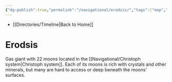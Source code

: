 ```yaml
---
{"dg-publish":true,"permalink":"/navigational/erodsis/","tags":["map","planet","savareen","outerrim"],"dgHomeLink":false}
---
```


- [[Directories/Timeline\|Back to Home]]

# Erodsis
Gas giant with 22 moons located in the [[Navigational/Christoph system\|Christoph system]]. Each of its moons is rich with crystals and other minerals, but many are hard to access or deep beneath the moons' surfaces. 

